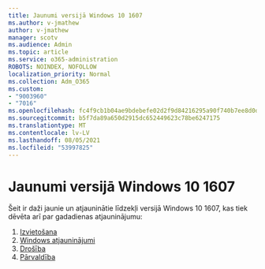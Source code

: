 ```yaml
---
title: Jaunumi versijā Windows 10 1607
ms.author: v-jmathew
author: v-jmathew
manager: scotv
ms.audience: Admin
ms.topic: article
ms.service: o365-administration
ROBOTS: NOINDEX, NOFOLLOW
localization_priority: Normal
ms.collection: Adm_O365
ms.custom:
- "9003960"
- "7016"
ms.openlocfilehash: fc4f9cb1b04ae9bdebefe02d2f9d84216295a90f740b7ee8d0d7e92e478f3357
ms.sourcegitcommit: b5f7da89a650d2915dc652449623c78be6247175
ms.translationtype: MT
ms.contentlocale: lv-LV
ms.lasthandoff: 08/05/2021
ms.locfileid: "53997825"
---
```

# <a name="whats-new-in-windows-10-version-1607"></a>Jaunumi versijā Windows 10 1607

Šeit ir daži jaunie un atjauninātie līdzekļi versijā Windows 10 1607, kas tiek dēvēta arī par gadadienas atjauninājumu:

1. [Izvietošana](https://go.microsoft.com/fwlink/?linkid=2114462)
2. [Windows atjauninājumi](https://go.microsoft.com/fwlink/?linkid=2114463)
3. [Drošība](https://go.microsoft.com/fwlink/?linkid=2114270)
4. [Pārvaldība](https://go.microsoft.com/fwlink/?linkid=2114271)
